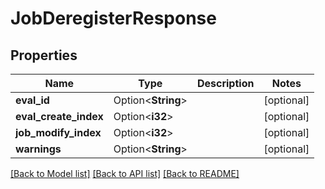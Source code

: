 # JobDeregisterResponse

## Properties

Name | Type | Description | Notes
------------ | ------------- | ------------- | -------------
**eval_id** | Option<**String**> |  | [optional]
**eval_create_index** | Option<**i32**> |  | [optional]
**job_modify_index** | Option<**i32**> |  | [optional]
**warnings** | Option<**String**> |  | [optional]

[[Back to Model list]](../README.md#documentation-for-models) [[Back to API list]](../README.md#documentation-for-api-endpoints) [[Back to README]](../README.md)


